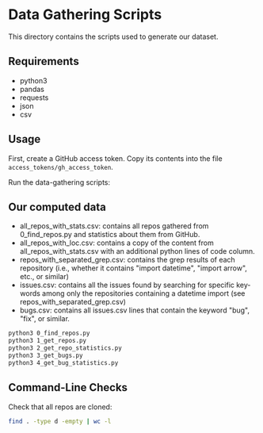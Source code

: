# Data Gathering Scripts

This directory contains the scripts used to generate our dataset.

## Requirements

- python3
- pandas
- requests
- json
- csv

## Usage

First, create a GitHub access token. Copy its contents into the file `access_tokens/gh_access_token`.

Run the data-gathering scripts:

## Our computed data

 - all\_repos\_with\_stats.csv: contains all repos gathered from 0\_find\_repos.py and statistics about them from GitHub.
 - all\_repos\_with\_loc.csv: contains a copy of the content from all\_repos\_with\_stats.csv with an additional python lines of code column.
 - repos\_with\_separated\_grep.csv: contains the grep results of each repository (i.e., whether it contains "import datetime", "import arrow", etc., or similar)
 - issues.csv: contains all the issues found by searching for specific key-words among only the repositories containing a datetime import (see repos\_with\_separated\_grep.csv)
 - bugs.csv: contains all issues.csv lines that contain the keyword "bug", "fix", or similar.

```sh
python3 0_find_repos.py
python3 1_get_repos.py
python3 2_get_repo_statistics.py
python3 3_get_bugs.py
python3 4_get_bug_statistics.py
```

## Command-Line Checks

Check that all repos are cloned:

```sh
find . -type d -empty | wc -l
```
